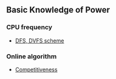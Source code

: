 Basic Knowledge of Power
----


### CPU frequency
- [DFS, DVFS scheme](https://github.com/hxwang/Seminar/blob/master/Paper-Summary/basic/Voltage-and-Frequency-Scaling-Mechanisms.md)


### Online algorithm
- [Competitiveness]()
